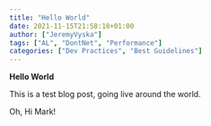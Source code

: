 ```yaml
---
title: "Hello World"
date: 2021-11-15T21:58:18+01:00
author: ["JeremyVyska"]
tags: ["AL", "DontNet", "Performance"]
categories: ["Dev Practices", "Best Guidelines"]
---
```


**Hello World**

This is a test blog post, going live around the world.

Oh, Hi Mark!
